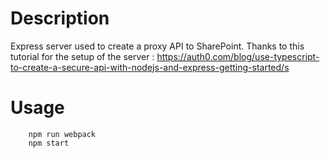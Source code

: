 # Description
Express server used to create a proxy API to SharePoint.
Thanks to this tutorial for the setup of the server : https://auth0.com/blog/use-typescript-to-create-a-secure-api-with-nodejs-and-express-getting-started/s

# Usage
```
    npm run webpack
    npm start
```